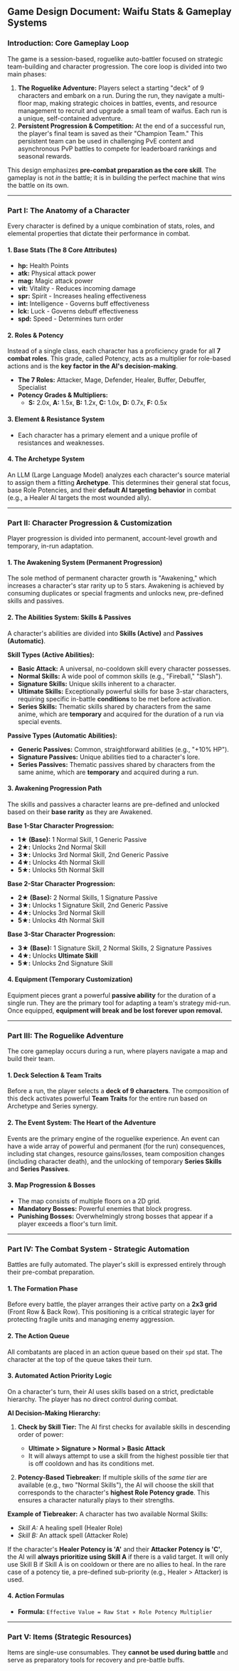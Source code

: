 ## Game Design Document: Waifu Stats & Gameplay Systems

### **Introduction: Core Gameplay Loop**

The game is a session-based, roguelike auto-battler focused on strategic team-building and character progression. The core loop is divided into two main phases:

1.  **The Roguelike Adventure:** Players select a starting "deck" of 9 characters and embark on a run. During the run, they navigate a multi-floor map, making strategic choices in battles, events, and resource management to recruit and upgrade a small team of waifus. Each run is a unique, self-contained adventure.
2.  **Persistent Progression & Competition:** At the end of a successful run, the player's final team is saved as their "Champion Team." This persistent team can be used in challenging PvE content and asynchronous PvP battles to compete for leaderboard rankings and seasonal rewards.

This design emphasizes **pre-combat preparation as the core skill**. The gameplay is not *in* the battle; it is in building the perfect machine that wins the battle on its own.

---

### **Part I: The Anatomy of a Character**

Every character is defined by a unique combination of stats, roles, and elemental properties that dictate their performance in combat.

#### **1. Base Stats (The 8 Core Attributes)**
*   **hp:** Health Points
*   **atk:** Physical attack power
*   **mag:** Magic attack power
*   **vit:** Vitality - Reduces incoming damage
*   **spr:** Spirit - Increases healing effectiveness
*   **int:** Intelligence - Governs buff effectiveness
*   **lck:** Luck - Governs debuff effectiveness
*   **spd:** Speed - Determines turn order

#### **2. Roles & Potency**
Instead of a single class, each character has a proficiency grade for all **7 combat roles**. This grade, called Potency, acts as a multiplier for role-based actions and is the **key factor in the AI's decision-making**.

*   **The 7 Roles:** Attacker, Mage, Defender, Healer, Buffer, Debuffer, Specialist
*   **Potency Grades & Multipliers:**
    *   **S:** 2.0x, **A:** 1.5x, **B:** 1.2x, **C:** 1.0x, **D:** 0.7x, **F:** 0.5x

#### **3. Element & Resistance System**
*   Each character has a primary element and a unique profile of resistances and weaknesses.

#### **4. The Archetype System**
An LLM (Large Language Model) analyzes each character's source material to assign them a fitting **Archetype**. This determines their general stat focus, base Role Potencies, and their **default AI targeting behavior** in combat (e.g., a Healer AI targets the most wounded ally).

---

### **Part II: Character Progression & Customization**

Player progression is divided into permanent, account-level growth and temporary, in-run adaptation.

#### **1. The Awakening System (Permanent Progression)**
The sole method of permanent character growth is "Awakening," which increases a character's star rarity up to 5 stars. Awakening is achieved by consuming duplicates or special fragments and unlocks new, pre-defined skills and passives.

#### **2. The Abilities System: Skills & Passives**
A character's abilities are divided into **Skills (Active)** and **Passives (Automatic)**.

**Skill Types (Active Abilities):**
*   **Basic Attack:** A universal, no-cooldown skill every character possesses.
*   **Normal Skills:** A wide pool of common skills (e.g., "Fireball," "Slash").
*   **Signature Skills:** Unique skills inherent to a character.
*   **Ultimate Skills:** Exceptionally powerful skills for base 3-star characters, requiring specific in-battle **conditions** to be met before activation.
*   **Series Skills:** Thematic skills shared by characters from the same anime, which are **temporary** and acquired for the duration of a run via special events.

**Passive Types (Automatic Abilities):**
*   **Generic Passives:** Common, straightforward abilities (e.g., "+10% HP").
*   **Signature Passives:** Unique abilities tied to a character's lore.
*   **Series Passives:** Thematic passives shared by characters from the same anime, which are **temporary** and acquired during a run.

#### **3. Awakening Progression Path**
The skills and passives a character learns are pre-defined and unlocked based on their **base rarity** as they are Awakened.

**Base 1-Star Character Progression:**
*   **1★ (Base):** 1 Normal Skill, 1 Generic Passive
*   **2★:** Unlocks 2nd Normal Skill
*   **3★:** Unlocks 3rd Normal Skill, 2nd Generic Passive
*   **4★:** Unlocks 4th Normal Skill
*   **5★:** Unlocks 5th Normal Skill

**Base 2-Star Character Progression:**
*   **2★ (Base):** 2 Normal Skills, 1 Signature Passive
*   **3★:** Unlocks 1 Signature Skill, 2nd Generic Passive
*   **4★:** Unlocks 3rd Normal Skill
*   **5★:** Unlocks 4th Normal Skill

**Base 3-Star Character Progression:**
*   **3★ (Base):** 1 Signature Skill, 2 Normal Skills, 2 Signature Passives
*   **4★:** Unlocks **Ultimate Skill**
*   **5★:** Unlocks 2nd Signature Skill

#### **4. Equipment (Temporary Customization)**
Equipment pieces grant a powerful **passive ability** for the duration of a single run. They are the primary tool for adapting a team's strategy mid-run. Once equipped, **equipment will break and be lost forever upon removal.**

---

### **Part III: The Roguelike Adventure**

The core gameplay occurs during a run, where players navigate a map and build their team.

#### **1. Deck Selection & Team Traits**
Before a run, the player selects a **deck of 9 characters**. The composition of this deck activates powerful **Team Traits** for the entire run based on Archetype and Series synergy.

#### **2. The Event System: The Heart of the Adventure**
Events are the primary engine of the roguelike experience. An event can have a wide array of powerful and permanent (for the run) consequences, including stat changes, resource gains/losses, team composition changes (including character death), and the unlocking of temporary **Series Skills** and **Series Passives**.

#### **3. Map Progression & Bosses**
*   The map consists of multiple floors on a 2D grid.
*   **Mandatory Bosses:** Powerful enemies that block progress.
*   **Punishing Bosses:** Overwhelmingly strong bosses that appear if a player exceeds a floor's turn limit.

---

### **Part IV: The Combat System - Strategic Automation**

Battles are fully automated. The player's skill is expressed entirely through their pre-combat preparation.

#### **1. The Formation Phase**
Before every battle, the player arranges their active party on a **2x3 grid** (Front Row & Back Row). This positioning is a critical strategic layer for protecting fragile units and managing enemy aggression.

#### **2. The Action Queue**
All combatants are placed in an action queue based on their `spd` stat. The character at the top of the queue takes their turn.

#### **3. Automated Action Priority Logic**
On a character's turn, their AI uses skills based on a strict, predictable hierarchy. The player has no direct control during combat.

**AI Decision-Making Hierarchy:**

1.  **Check by Skill Tier:** The AI first checks for available skills in descending order of power:
    *   **Ultimate > Signature > Normal > Basic Attack**
    *   It will always attempt to use a skill from the highest possible tier that is off cooldown and has its conditions met.

2.  **Potency-Based Tiebreaker:** If multiple skills of the *same tier* are available (e.g., two "Normal Skills"), the AI will choose the skill that corresponds to the character's **highest Role Potency grade**. This ensures a character naturally plays to their strengths.

**Example of Tiebreaker:**
A character has two available Normal Skills:
*   *Skill A:* A healing spell (Healer Role)
*   *Skill B:* An attack spell (Attacker Role)

If the character's **Healer Potency is 'A'** and their **Attacker Potency is 'C'**, the AI will **always prioritize using Skill A** if there is a valid target. It will only use Skill B if Skill A is on cooldown or there are no allies to heal. In the rare case of a potency tie, a pre-defined sub-priority (e.g., Healer > Attacker) is used.

#### **4. Action Formulas**
*   **Formula:** `Effective Value = Raw Stat × Role Potency Multiplier`

---

### **Part V: Items (Strategic Resources)**

Items are single-use consumables. They **cannot be used during battle** and serve as preparatory tools for recovery and pre-battle buffs.